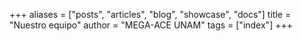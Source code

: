+++
aliases = ["posts", "articles", "blog", "showcase", "docs"]
title = "Nuestro equipo"
author = "MEGA-ACE UNAM"
tags = ["index"]
+++
